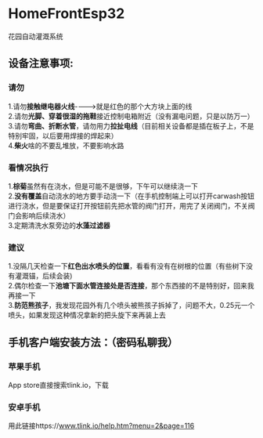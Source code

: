# HomeFrontEsp32
花园自动灌溉系统

## 设备注意事项:
### 请勿
1.请勿**接触继电器火线**---->就是红色的那个大方块上面的线<br>
2.请勿**光脚、穿着很湿的拖鞋**接近控制电箱附近（没有漏电问题，只是以防万一）<br>
3.请勿**弯曲、折断水管**，请勿用力**拉扯电线**（目前相关设备都是插在板子上，不是特别牢固，以后要用焊接的焊起来）<br>
4.**柴火**啥的不要乱堆放，不要影响水路<br>

### 看情况执行
1.**棕菊**虽然有在浇水，但是可能不是很够，下午可以继续浇一下<br>
2.**没有覆盖**自动浇水的地方要手动浇一下（在手机控制端上可以打开carwash按钮进行浇水，但是要保证打开按钮前先把水管的阀门打开，用完了关闭阀门，不关阀门会影响后续浇水）<br>
3.定期清洗水泵旁边的**水藻过滤器**

### 建议
1.没隔几天检查一下**红色出水喷头的位置**，看看有没有在树根的位置（有些树下没有灌溉锚，后续会装)<br>
2.偶尔检查一下**池塘下面水管连接处是否连接**，那个东西接的不是特别好，回来我再接一下<br>
3.**防范熊孩子**，我发现花园外有几个喷头被熊孩子拆掉了，问题不大，0.25元一个喷头，如果发现这种情况拿新的把头旋下来再装上去<br>

## 手机客户端安装方法：（密码私聊我）
### 苹果手机
App store直接搜索tlink.io，下载<br>
### 安卓手机
用此链接https://www.tlink.io/help.htm?menu=2&page=116<br>
